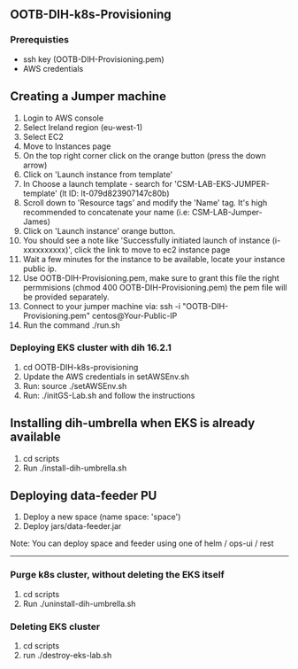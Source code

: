 ## OOTB-DIH-k8s-Provisioning

### Prerequisties
* ssh key (OOTB-DIH-Provisioning.pem)
* AWS credentials

## Creating a Jumper machine

1. Login to AWS console
2. Select Ireland region (eu-west-1)
3. Select EC2 
4. Move to Instances page
5. On the top right corner click on the orange button (press the down arrow)
6. Click on 'Launch instance from template'
7. In Choose a launch template - search for 'CSM-LAB-EKS-JUMPER-template' (lt ID: lt-079d823907147c80b)
8. Scroll down to 'Resource tags' and modify the 'Name' tag. It's high recommended to concatenate your name (i.e: CSM-LAB-Jumper-James)
9. Click on 'Launch instance' orange button.
10. You should see a note like 'Successfully initiated launch of instance (i-xxxxxxxxxx)', click the link to move to ec2 instance page
11. Wait a few minutes for the instance to be available, locate your instance public ip.
12. Use OOTB-DIH-Provisioning.pem, make sure to grant this file the right permmisions (chmod 400 OOTB-DIH-Provisioning.pem) the pem file will be provided separately.
13. Connect to your jumper machine via: ssh -i "OOTB-DIH-Provisioning.pem" centos@Your-Public-IP
15. Run the command ./run.sh

### Deploying EKS cluster with dih 16.2.1

1. cd OOTB-DIH-k8s-provisioning
2. Update the AWS credentials in setAWSEnv.sh
3. Run: source ./setAWSEnv.sh
4. Run: ./initGS-Lab.sh and follow the instructions



## Installing dih-umbrella when EKS is already available

1. cd scripts
2. Run ./install-dih-umbrella.sh


## Deploying data-feeder PU

1. Deploy a new space (name space: 'space')
2. Deploy jars/data-feeder.jar

Note: You can deploy space and feeder using one of helm / ops-ui / rest

------------------------------------------------------------------

### Purge k8s cluster, without deleting the EKS itself

1. cd scripts
2. Run ./uninstall-dih-umbrella.sh


### Deleting  EKS cluster

1. cd scripts
2. run ./destroy-eks-lab.sh
